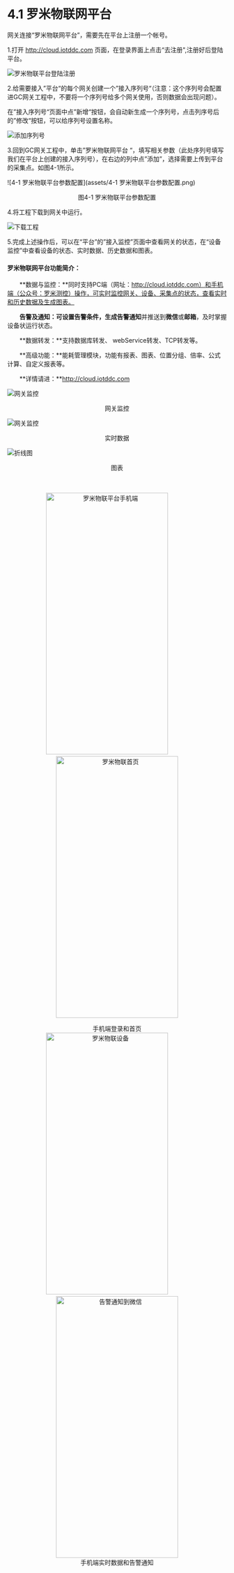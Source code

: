 # 4.1 罗米物联网平台

网关连接“罗米物联网平台”，需要先在平台上注册一个帐号。

1.打开 http://cloud.iotddc.com 页面，在登录界面上点击“去注册",注册好后登陆平台。

![罗米物联平台登陆注册](assets/罗米物联平台登陆注册.png)

2.给需要接入”平台“的每个网关创建一个”接入序列号“（注意：这个序列号会配置进GC网关工程中，不要将一个序列号给多个网关使用，否则数据会出现问题）。

在”接入序列号“页面中点”新增“按钮，会自动新生成一个序列号，点击列序号后的”修改“按钮，可以给序列号设置名称。

![添加序列号](assets/添加序列号.png)



3.回到GC网关工程中，单击”罗米物联网平台 “，填写相关参数（此处序列号填写我们在平台上创建的接入序列号），在右边的列中点”添加”，选择需要上传到平台的采集点。如图4-1所示。

![4-1 罗米物联平台参数配置](assets/4-1 罗米物联平台参数配置.png)

<center>图4-1 罗米物联平台参数配置</center>

4.将工程下载到网关中运行。

![下载工程](assets/下载工程.png)

5.完成上述操作后，可以在“平台”的”接入监控”页面中查看网关的状态，在“设备监控”中查看设备的状态、实时数据、历史数据和图表。



#### **罗米物联网平台功能简介：**

　　**数据与监控：**同时支持PC端（网址：http://cloud.iotddc.com）和手机端（公众号：罗米测控）操作，可实时监控网关、设备、采集点的状态，查看实时和历史数据及生成图表。

　　**告警及通知：**可设置告警条件，生成**告警通知**并推送到**微信**或**邮箱**，及时掌握设备状运行状态。

　　**数据转发：**支持数据库转发、 webService转发、TCP转发等。

　　**高级功能：**能耗管理模块，功能有报表、图表、位置分组、倍率、公式计算、自定义报表等。

　　**详情请进：**http://cloud.iotddc.com

![网关监控](assets/网关监控.png)

<center>网关监控</center>



![网关监控](assets/设备监控.png)

<center>实时数据</center>



![折线图](assets/折线图.png)

<center>图表</center>



　<div align="center">
     <img src="assets/手机端.jpg" height="600" width="280" alt="罗米物联平台手机端" />
     <span>　　　<span>
     <img src="assets/罗米物联首页.jpg" height="600" width="280" alt="罗米物联首页" />  </div>

<center>手机端登录和首页</center>



<div align="center">
     <img src="assets/罗米物联设备.jpg" height="600" width="280" alt="罗米物联设备" />
    <span>　　　<span>
        <img src="assets/微信告警通知.jpg" height="600" width="280" alt="告警通知到微信" />    </div>

<center>手机端实时数据和告警通知</center>



